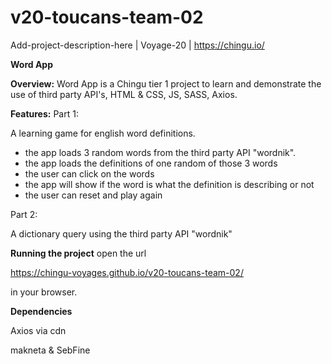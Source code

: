 # v20-toucans-team-02
Add-project-description-here | Voyage-20 | https://chingu.io/


<!-- Title — What is your app/project called? -->
**Word App**
<!-- Overview — Why did you start this project? -->
**Overview:**
Word App is a Chingu tier 1 project to learn and demonstrate the use of third party API's, HTML & CSS, JS, SASS, Axios.
<!-- Features — What are some key things your project can do? -->
**Features:**
Part 1:

A learning game for english word definitions. 

- the app loads 3 random words from the third party API "wordnik".
- the app loads the definitions of one random of those 3 words
- the user can click on the words
- the app will show if the word is what the definition is describing or not
- the user can reset and play again

Part 2:

A dictionary query using the third party API "wordnik"

<!-- Running the project — How could someone else get your code working for them? -->
**Running the project** 
open the url

https://chingu-voyages.github.io/v20-toucans-team-02/

in your browser.
<!-- Dependencies — What are the main outside resources your project needs to run? -->
**Dependencies**

Axios via cdn

<!--  **ToDo List**-->

<!-- **Contributors**-->

makneta & SebFine

<!-- **Ways to contribute**  -->